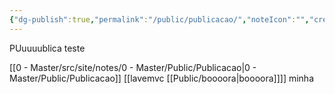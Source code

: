 ```yaml
---
{"dg-publish":true,"permalink":"/public/publicacao/","noteIcon":"","created":"2025-10-19T13:29:27.687-03:00","updated":"2025-10-20T15:31:29.866-03:00"}
---
```


PUuuuublica teste

[[0 - Master/src/site/notes/0 - Master/Public/Publicacao\|0 - Master/Public/Publicacao]]
[[lavemvc
[[Public/boooora\|boooora]]]]
minha 

